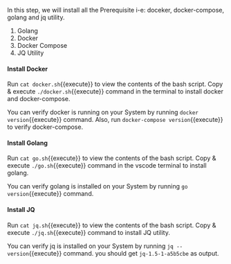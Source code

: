 In this step, we will install all the Prerequisite i-e: doceker, docker-compose, golang and jq utility. 

1. Golang
2. Docker
3. Docker Compose
4. JQ Utility

#### Install Docker
Run `cat docker.sh`{{execute}} to view the contents of the bash script. Copy & execute `./docker.sh`{{execute}} command in the terminal to install docker and docker-compose.

You can verify docker is running on your System by running `docker version`{{execute}} command. Also, run `docker-compose version`{{execute}} to verify docker-compose.

#### Install Golang
Run `cat go.sh`{{execute}} to view the contents of the bash script. Copy & execute `./go.sh`{{execute}} command in the vscode terminal to install golang.

You can verify golang is installed on your System by running `go version`{{execute}} command.

#### Install JQ
Run `cat jq.sh`{{execute}} to view the contents of the bash script. Copy & execute `./jq.sh`{{execute}} command to install JQ utility.

You can verify jq is installed on your System by running `jq --version`{{execute}} command. you should get `jq-1.5-1-a5b5cbe` as output.
